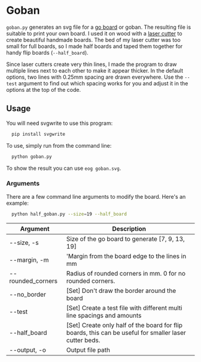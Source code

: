 # Goban #

`goban.py` generates an svg file for a [go board](https://en.wikipedia.org/wiki/Go_\(game\)#Boards) or goban.
The resulting file is suitable to print your own board.
I used it on wood with a [laser cutter](http://en.wikipedia.org/wiki/Laser_cutting) to create beautiful handmade boards.
The bed of my laser cutter was too small for full boards, so I made half boards and taped them together for handy flip boards (`--half_board`).

Since laser cutters create very thin lines, I made the program to draw multiple lines next to each other to make it appear thicker. In the default options, two lines with 0.25mm spacing are drawn everywhere. Use the `--test` argument to find out which spacing works for you and adjust it in the options at the top of the code.

## Usage ##

You will need svgwrite to use this program:

```bash
  pip install svgwrite
```

To use, simply run from the command line:

```bash
  python goban.py
```

To show the result you can use `eog goban.svg`.

### Arguments

There are a few command line arguments to modify the board.
Here's an example:

```bash
  python half_goban.py --size=19 --half_board
```

| Argument         | Description                                                                                            |
|-------------------|--------------------------------------------------------------------------------------------------------|
| --size, -s        | Size of the go board to generate [7, 9, 13, 19]                                                        |
| --margin, -m      | 'Margin from the board edge to the lines in mm                                                         |
| --rounded_corners | Radius of rounded corners in mm. 0 for no rounded corners.                                             |
| --no_border       | [Set] Don't draw the border around the board                                                           |
| --test            | [Set] Create a test file with different multi line spacings and amounts                               |
| --half_board      | [Set] Create only half of the board for flip boards, this can be useful for smaller laser cutter beds. |
| --output, -o      | Output file path        
